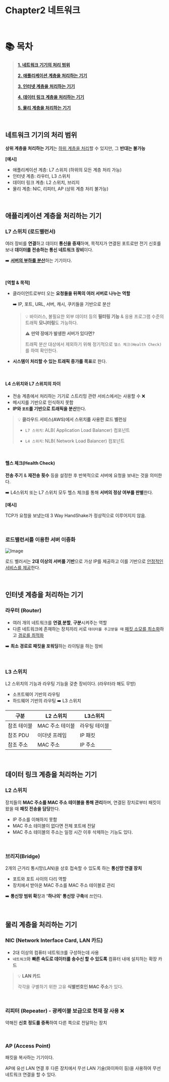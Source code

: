 # Chapter2 네트워크

<br>

# 📚 목차

> **[1. 네트워크 기기의 처리 범위](#계층-구조)**
>
> **[2. 애플리케이션 계층을 처리하는 기기](#pduprotocol-data-unit)**
> 
> **[3. 인터넷 계층을 처리하는 기기](#pduprotocol-data-unit)**
> 
> **[4. 데이터 링크 계층을 처리하는 기기](#pduprotocol-data-unit)**
> 
> **[5. 물리 계층을 처리하는 기기](#pduprotocol-data-unit)**

<br>

## 네트워크 기기의 처리 범위 

**상위 계층을 처리하는 기기**는 <ins>하위 계층을 처리</ins>할 수 있지만, 그 **반대는 불가능**

**[예시]**

- 애플리케이션 계층: L7 스위치 (하위의 모든 계층 처리 가능) 
- 인터넷 계층: 라우터, L3 스위치
- 데이터 링크 계층: L2 스위치, 브리지
- 물리 계층: NIC, 리피터, AP (상위 계층 처리 불가능)

<br>

## 애플리케이션 계층을 처리하는 기기

### L7 스위치 (로드밸런서)

여러 장비를 **연결**하고 데이터 **통신을 중재**하며, 목적지가 연결된 포트로만 전기 신호를 보내 **데이터를 전송하는 통신 네트워크 장비**이다.

➡️ <ins>**서버의 부하를 분산**</ins>하는 기기이다.

<br>

**[역할 & 목적]**

- 클라이언트로부터 오는 **요청들을 뒤쪽의 여러 서버로 나누는 역할**

    ➡️ IP, 포트, URL, 서버, 캐시, 쿠키들을 기반으로 분산    
    > 💡 바이러스, 불필요한 외부 데이터 등의 **필터링 기능** & 응용 프로그램 수준의 트래픽 **모니터링**도 가능하다. 
    > 
    > ⚠️ **만약 장애가 발생한 서버가 있다면?** 
    > 
    > 트래픽 분산 대상에서 제외하기 위해 정기적으로 `헬스 체크(Health Check)`를 하여 확인한다. 

- **시스템이 처리할 수 있는 트래픽 증가를 목표**로 한다. 

<br>

#### L4 스위치와 L7 스위치의 차이 

- 전송 계층에서 처리하는 기기로 스트리밍 관련 서비스에서는 사용할 수 ❌
- 메시지를 기반으로 인식하지 못함
- **IP와 `포트`를 기반으로 트래픽을 분산**한다. 


> 💡 **클라우드 서비스(AWS)에서 스위치를 사용한 로드 벨런싱**
>
> - `L7 스위치`: ALB( Application Load Balancer) 컴포넌트
>
> - `L4 스위치`: NLB( Network Load Balancer) 컴포넌트


<br>

####  헬스 체크(Health Check)

**전송 주기** & **재전송 횟수** 등을 설정한 후 반복적으로 서버에 요청을 보내는 것을 의미한다.

➡️ L4스위치 또는 L7 스위치 모두 헬스 체크를 통해 **서버의 정상 여부를 판별**한다.

**[예시]**

TCP가 요청을 보냈는데 3 Way HandShake가 정상적으로 이루어지지 않음. 


<br>

### 로드밸런서를 이용한 서버 이중화 

![Image](https://github.com/user-attachments/assets/271dd0ee-a714-47a8-9b7e-60b881d4c8d3)

로드 벨러서는 **2대 이상의 서버를 기반**으로 가상 IP를 제공하고 이를 기반으로 <ins>안정적인 서비스를 제공</ins>한다. 

<br>

## 인터넷 계층을 처리하는 기기

### 라우터 (Router) 

- 여러 개의 네트워크를 **연결**,**분할**, **구분**시켜주는 역할
- 다른 네트워크에 존재하는 장치끼리 서로 `데이터를 주고받을 때` <ins>패킷 소모를 최소화</ins>하고 <ins>경로를 최적화</ins>

 ➡️ **최소 경로로 패킷을 포워딩**하는 라이팅을 하는 장비  
 
<br>

### L3 스위치

L2 스위치의 기능과 라우팅 기능을 갖춘 장비이다. (라우터라 해도 무방)

- 소프트웨어 기반의 라우팅
- 하드웨어 기반의 라우팅 ➡️ L3 스위치

| **구분**     | **L2 스위치**     | **L3스위치**   |
|--------|------------|---------|
| 참조 테이블 | MAC 주소 테이블 | 라우팅 테이블 |
| 참조 PDU | 이더넷 프레임    | IP 패킷   |  
| 참조 주소  | MAC 주소  | IP 주소   |

<br>

## 데이터 링크 계층을 처리하는 기기

### L2 스위치

장치들의 **MAC 주소를 MAC 주소 테이블을 통해 관리**하며, 연결된 장치로부터 패킷이 왔을 때 **패킷 전송을 담당**한다. 

- IP 주소를 이해하지 못함
- MAC 주소 테이블이 없다면 전체 포트에 전달
- MAC 주소 테이블의 주소는 일정 시간 이후 삭제하는 기능도 있다. 

<br>

### 브리지(Bridge)

2개의 근거리 통시망(LAN)을 상호 접속할 수 있도록 하는 **통신망 연결 장치** 

- 포트와 포트 사이의 다리 역할
- 장치에서 받아온 MAC 주소를 MAC 주소 테이블로 관리

➡️ **통신망 범위 확**장과 **'하나의' 통신망 구축**에 쓰인다. 

<br>

## 물리 계층을 처리하는 기기

### NIC (Network Interface Card, LAN 카드)

- 2대 이상의 컴퓨터 네트워크를 구성하는데 사용
- `네트워크`와 **빠른 속도로 데이터를 송수신 할 수 있도록** 컴퓨터 내에 설치하는 확장 카드

> 💡 **LAN 카드**
> 
> 각각을 구별하기 위한 고유 **식별번호인 MAC 주소**가 있다. 

<br>

### 리피터 (Repeater) - 광케이블 보급으로 현재 잘 사용 ❌

약해진 **신호 정도를 증폭**하여 다른 쪽으로 전달하는 장치

<br>

### AP (Access Point) 

패킷을 복사하는 기기이다. 

AP에 유선 LAN 연결 후 다른 장치에서 무선 LAN 기술(와이파이 등)을 사용하여 무선 네트워크 연결을 할 수 있다. 